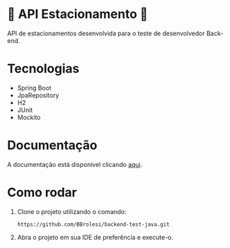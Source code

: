 # 🚗 API Estacionamento 🚙

API de estacionamentos desenvolvida para o teste de desenvolvedor Back-end.

# Tecnologias

- Spring Boot
- JpaRepository
- H2
- JUnit
- Mockito 

# Documentação

A documentação está disponível clicando [aqui](https://documenter.getpostman.com/view/16757511/TzsbJmyH).

# Como rodar

 1. Clone o projeto utilizando o comando:
 
     `https://github.com/BBrolesi/backend-test-java.git`

2. Abra o projeto em sua IDE de preferência e execute-o.
